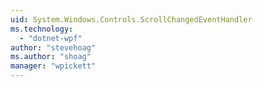 ```yaml
---
uid: System.Windows.Controls.ScrollChangedEventHandler
ms.technology: 
  - "dotnet-wpf"
author: "stevehoag"
ms.author: "shoag"
manager: "wpickett"
---
```

